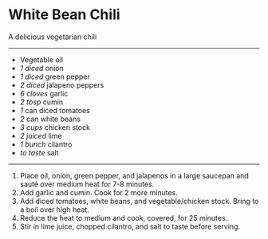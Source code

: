 # White Bean Chili

A delicious vegetarian chili

---

- Vegetable oil
- *1 diced* onion
- *1 diced* green pepper
- *2 diced* jalapeno peppers
- *6 cloves* garlic
- *2 tbsp* cumin
- *1* can diced tomatoes
- *2* can white beans
- *3 cups* chicken stock
- *2 juiced* lime
- *1 bunch* cilantro
- *to taste* salt

---

1. Place oil, onion, green pepper, and jalapenos in a large saucepan and sauté over medium heat for 7-8 minutes.
2. Add garlic and cumin. Cook for 2 more minutes.
3. Add diced tomatoes, white beans, and vegetable/chicken stock. Bring to a boil over high heat.
4. Reduce the heat to medium and cook, covered, for 25 minutes.
5. Stir in lime juice, chopped cilantro, and salt to taste before serving.
